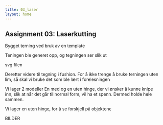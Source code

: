```yaml
---
title: 03_laser
layout: home
---
```


## Assignment 03: Laserkutting

Bygget terning ved bruk av en template

Teningen ble generet opp, og tegningen ser slik ut

svg filen


Deretter videre til tegning i fushion.
For å ikke trenge å bruke terningen uten lim, så skal vi bruke det som ble lært i forelesningen

Vi lager 2 modeller
En med og en uten hinge, der vi ønsker å kunne knipe inn, slik at når det går til normal form, vil ha et spenn. Dermed holde hele sammen.

Vi lager en uten hinge, for å se forskjell på objektene

BILDER

